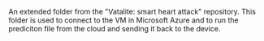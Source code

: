 An extended folder from the "Vatalite: smart heart attack" repository. This folder is used to connect to the VM in Microsoft Azure and to run the prediciton file from the cloud and sending it back to the device. 
